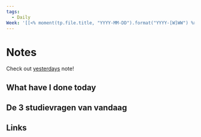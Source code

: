 ```yaml
---
tags:
  - Daily
Week: '[[<% moment(tp.file.title, "YYYY-MM-DD").format("YYYY-[W]WW") %>]]'
---
```

# Notes
Check out [yesterdays](<% tp.date.yesterday() %>) note!
## What have I done today
## De 3 studievragen van vandaag

## Links